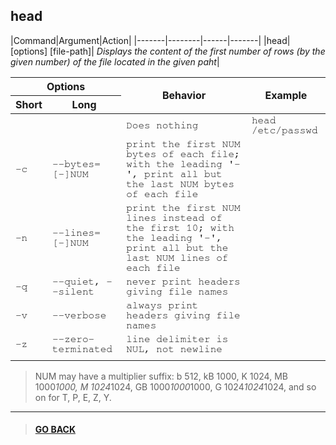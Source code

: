 ## **head**

|Command|Argument|Action|
|-------|--------|------|-------|
|head| [options] [file-path]| *Displays the content of the first number of rows (by the given number) of the file located in the given paht*|


<table>
    <thead>
        <tr>
            <th colspan="2">Options</th>
            <th rowspan="2">Behavior</th>
            <th rowspan="2">Example</th>
        </tr>
        <tr>
            <th>Short</th>
            <th>Long</th>
        </tr>
    </thead>
    <tbody style="font-family: FreeMono, monospace;">
        <tr>
            <td></td>
            <td></td>
            <td>Does nothing</td>
            <td>head /etc/passwd</td>
        </tr>
        <tr>
            <td>-c</td>
            <td>--bytes=[-]NUM</td>
            <td>print the first NUM bytes of each file;
                             with the leading '-', print all but the last
                             NUM bytes of each file</td>
            <td></td>
        </tr>
        <tr>
            <td>-n</td>
            <td>--lines=[-]NUM</td>
            <td>print the first NUM lines instead of the first 10;
                             with the leading '-', print all but the last
                             NUM lines of each file</td>
            <td></td>
        </tr>
        <tr>
            <td>-q</td>
            <td>--quiet, --silent</td>
            <td>never print headers giving file names</td>
            <td></td>
        </tr>
        <tr>
            <td>-v</td>
            <td>--verbose</td>
            <td>always print headers giving file names</td>
            <td></td>
        </tr>
        <tr>
            <td>-z</td>
            <td>--zero-terminated</td>
            <td>line delimiter is NUL, not newline</td>
            <td></td>
        </tr>
        <tr>
            <td></td>
            <td></td>
            <td></td>
            <td></td>
        </tr>
    </tbody>
</table>


> NUM may have a multiplier suffix:
b 512, kB 1000, K 1024, MB 1000*1000, M 1024*1024,
GB 1000*1000*1000, G 1024*1024*1024, and so on for T, P, E, Z, Y.


---

> #### [GO BACK](../../annotations.md)
